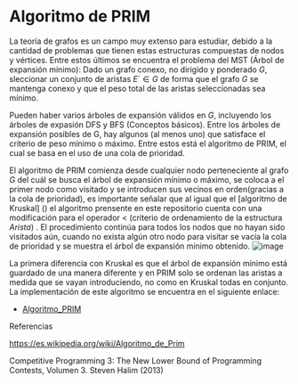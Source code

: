 # Algoritmo de PRIM

La teoría de grafos es un campo muy extenso para estudiar, debido a la cantidad de problemas que tienen estas estructuras compuestas de nodos y vértices. Entre estos últimos se encuentra el problema del MST (Árbol de expansión mínimo): Dado un grafo conexo, no dirigido y ponderado $G$, sleccionar un conjunto de aristas $E´ \in G$ de forma que el grafo $G$ se mantenga conexo y que el peso total de las aristas seleccionadas sea mínimo.

Pueden haber varios árboles de expansión válidos en $G$, incluyendo los árboles de expasión DFS y BFS (Conceptos básicos). Entre los árboles de expansión posibles de G, hay algunos (al menos uno) que satisface el criterio de peso mínimo o máximo. Entre estos está el algoritmo de PRIM, el cual se basa en el uso de una cola de prioridad.

El algoritmo de PRIM comienza desde cualquier nodo perteneciente al grafo $G$ del cuál se busca el árbol de expansión mínimo o máximo, se coloca a el primer nodo como visitado y se introducen sus vecinos en orden(gracias a la cola de prioridad), es importante señalar que al igual que el [algoritmo de Kruskal] () el algoritmo prensente en este repositorio cuenta con una modificación para el operador < (criterio de ordenamiento de la estructura *Arista*) .
El procedimiento continúa para todos los nodos que no hayan sido visitados aún, cuando no exista algún otro nodo para visitar se vacía la cola de prioridad y se muestra el árbol de expansión mínimo obtenido. 
![image](https://user-images.githubusercontent.com/101998948/197690909-68a32621-1a43-490d-8c21-6065505018cd.png)

La primera diferencia con Kruskal es que el árbol de expansión mínimo está guardado de una manera diferente y en PRIM solo se ordenan las aristas a medida que se vayan introduciendo, no como en Kruskal todas en conjunto.
La implementación de este algoritmo se encuentra en el siguiente enlace:

- [Algoritmo_PRIM](https://github.com/AnderMichael/Algoritmica/blob/main/Teor%C3%ADa_Grafos/Algoritmo_PRIM/PRIM_Algorithm.cpp)

Referencias

https://es.wikipedia.org/wiki/Algoritmo_de_Prim

Competitive Programming 3: The New Lower Bound of Programming Contests, Volumen 3. Steven Halim (2013)
